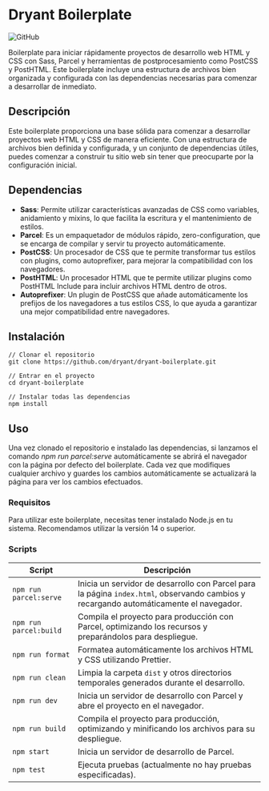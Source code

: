 # Dryant Boilerplate

![GitHub](https://img.shields.io/github/license/dryant/dryant-boilerplate)

Boilerplate para iniciar rápidamente proyectos de desarrollo web HTML y CSS con Sass, Parcel y herramientas de postprocesamiento como PostCSS y PostHTML. Este boilerplate incluye una estructura de archivos bien organizada y configurada con las dependencias necesarias para comenzar a desarrollar de inmediato.

## Descripción

Este boilerplate proporciona una base sólida para comenzar a desarrollar proyectos web HTML y CSS de manera eficiente. Con una estructura de archivos bien definida y configurada, y un conjunto de dependencias útiles, puedes comenzar a construir tu sitio web sin tener que preocuparte por la configuración inicial.

## Dependencias

- **Sass**: Permite utilizar características avanzadas de CSS como variables, anidamiento y mixins, lo que facilita la escritura y el mantenimiento de estilos.
- **Parcel**: Es un empaquetador de módulos rápido, zero-configuration, que se encarga de compilar y servir tu proyecto automáticamente.
- **PostCSS**: Un procesador de CSS que te permite transformar tus estilos con plugins, como autoprefixer, para mejorar la compatibilidad con los navegadores.
- **PostHTML**: Un procesador HTML que te permite utilizar plugins como PostHTML Include para incluir archivos HTML dentro de otros.
- **Autoprefixer**: Un plugin de PostCSS que añade automáticamente los prefijos de los navegadores a tus estilos CSS, lo que ayuda a garantizar una mejor compatibilidad entre navegadores.

## Instalación

```
// Clonar el repositorio
git clone https://github.com/dryant/dryant-boilerplate.git

// Entrar en el proyecto
cd dryant-boilerplate

// Instalar todas las dependencias
npm install
```

## Uso

Una vez clonado el repositorio e instalado las dependencias, si lanzamos el comando _npm run parcel:serve_ automáticamente se abrirá el navegador con la página por defecto del boilerplate. Cada vez que modifiques cualquier archivo y guardes los cambios automáticamente se actualizará la página para ver los cambios efectuados.

### Requisitos

Para utilizar este boilerplate, necesitas tener instalado Node.js en tu sistema. Recomendamos utilizar la versión 14 o superior.

### Scripts

| Script                 | Descripción                                                                                                                            |
| ---------------------- | -------------------------------------------------------------------------------------------------------------------------------------- |
| `npm run parcel:serve` | Inicia un servidor de desarrollo con Parcel para la página `index.html`, observando cambios y recargando automáticamente el navegador. |
| `npm run parcel:build` | Compila el proyecto para producción con Parcel, optimizando los recursos y preparándolos para despliegue.                              |
| `npm run format`       | Formatea automáticamente los archivos HTML y CSS utilizando Prettier.                                                                  |
| `npm run clean`        | Limpia la carpeta `dist` y otros directorios temporales generados durante el desarrollo.                                               |
| `npm run dev`          | Inicia un servidor de desarrollo con Parcel y abre el proyecto en el navegador.                                                        |
| `npm run build`        | Compila el proyecto para producción, optimizando y minificando los archivos para su despliegue.                                        |
| `npm start`            | Inicia un servidor de desarrollo de Parcel.                                                                                            |
| `npm test`             | Ejecuta pruebas (actualmente no hay pruebas especificadas).                                                                            |
